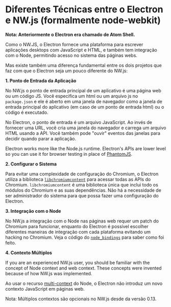 # Diferentes Técnicas entre o Electron e NW.js (formalmente node-webkit)

__Nota: Anteriormente o Electron era chamado de Atom Shell.__

Como o NW.JS, o Electron fornece uma plataforma para escrever aplicações desktops com JavaScript e HTML, e também tem integração com o Node, permitindo acesso no sistema das páginas webs.

Mas existe também uma diferença fundamental entre os dois projetos que faz com que o Electron seja um pouco diferente do NW.js:

__1. Ponto de Entrada da Aplicação__

No NW.js o ponto de entrada principal de um aplicativo é uma página web ou um código JS. Você especifica um html ou um arquivo js no `package.json` e ele é aberto em uma janela de navegador como a janela de entrada principal do aplicativo (em caso de um ponto de entrada html) ou o código é executado.

No Electron, o ponto de entrada é um arquivo JavaScript. Ao invés de fornecer uma URL, você cria uma janela do navegador e carrega um arquivo HTML usando a API. Você também pode "ouvir" eventos das janelas para decidir quando parar a aplicação.

Electron works more like the Node.js runtime. Electron's APIs are lower level so you can use it for browser testing in place of [PhantomJS](http://phantomjs.org/).

__2. Configurar o Sistema__

Para evitar uma complexidade de configuração do Chromium, o Electron utiliza a biblioteca [`libchromiumcontent`](https://github.com/electron/libchromiumcontent) para acessar todas as APIs do Chromium. `libchromiumcontent` é uma biblioteca única que inclui todo os módulos do Chromium e as suas dependências. Não há a necessidade de ser administrador do sistema para que possa fazer uma configuração do Electron.

__3. Integração com o Node__

No NW.js a integração com o Node nas páginas web requer um patch do Chromium para funcionar, enquanto do Electron é possível escolher diferentes maneiras de integração com cada plataforma evitando um hacking no Chromium. Veja o código do [`node_bindings`][node-bindings] para saber como foi feito.

__4. Contexto Múltiplos__

If you are an experienced NW.js user, you should be familiar with the concept of Node context and web context. These concepts were invented because of how NW.js was implemented.

Ao usar o recurso [multi-context](https://github.com/nodejs/node-v0.x-archive/commit/756b622) do Node, o Electron não introduz um novo contexto JavaScript em páginas web.

Nota: Múltiplos contextos são opcionais no NW.js desde da versão 0.13.

[node-bindings]: https://github.com/electron/electron/tree/master/atom/common
